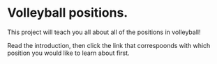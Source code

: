 # Volleyball positions.

This project will teach you all about all of the positions in volleyball!

Read the introduction, then click the link that correspoonds with which position you would like to learn about first.

